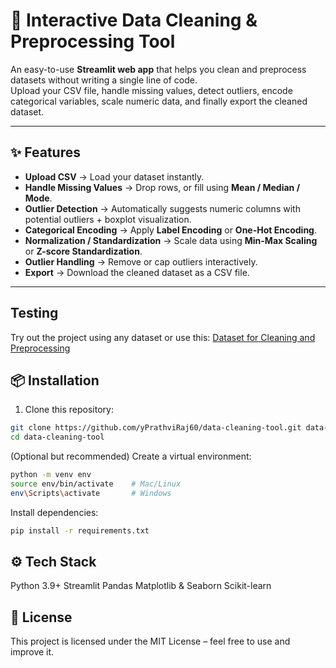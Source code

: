 # 🧹 Interactive Data Cleaning & Preprocessing Tool

An easy-to-use **Streamlit web app** that helps you clean and preprocess datasets without writing a single line of code.  
Upload your CSV file, handle missing values, detect outliers, encode categorical variables, scale numeric data, and finally export the cleaned dataset.  

---

## ✨ Features

-  **Upload CSV** → Load your dataset instantly.  
-  **Handle Missing Values** → Drop rows, or fill using **Mean / Median / Mode**.  
-  **Outlier Detection** → Automatically suggests numeric columns with potential outliers + boxplot visualization.  
-  **Categorical Encoding** → Apply **Label Encoding** or **One-Hot Encoding**.  
-  **Normalization / Standardization** → Scale data using **Min-Max Scaling** or **Z-score Standardization**.  
-  **Outlier Handling** → Remove or cap outliers interactively.  
-  **Export** → Download the cleaned dataset as a CSV file.  

---

## Testing
 Try out the project using any dataset or use this: [Dataset for Cleaning and Preprocessing](https://drive.google.com/file/d/1OEA1DUkb245sqTYkCpopYTeCQk1XvsBX/view?usp=sharing)


## 📦 Installation

1. Clone this repository:

```bash
git clone https://github.com/yPrathviRaj60/data-cleaning-tool.git data-cleaning-tool
cd data-cleaning-tool
```

(Optional but recommended) Create a virtual environment:
   ```bash
   python -m venv env
   source env/bin/activate    # Mac/Linux
   env\Scripts\activate       # Windows
   ```
Install dependencies:
   ```bash
   pip install -r requirements.txt
   ```
## ⚙️ Tech Stack

Python 3.9+
Streamlit
Pandas
Matplotlib & Seaborn
Scikit-learn

## 📝 License

This project is licensed under the MIT License – feel free to use and improve it.
